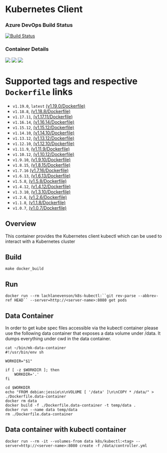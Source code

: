 # Kubernetes Client

### Azure DevOps Build Status
[![Build Status](https://dev.azure.com/laevenso/k8s/_apis/build/status/lachie83.k8s-kubectl)](https://dev.azure.com/laevenso/k8s/_build/latest?definitionId=1)

### Container Details
[![](https://images.microbadger.com/badges/image/lachlanevenson/k8s-kubectl.svg)](http://microbadger.com/images/lachlanevenson/k8s-kubectl "Get your own image badge on microbadger.com")
[![](https://images.microbadger.com/badges/version/lachlanevenson/k8s-kubectl.svg)](http://microbadger.com/images/lachlanevenson/k8s-kubectl "Get your own version badge on microbadger.com")
[![](https://images.microbadger.com/badges/commit/lachlanevenson/k8s-kubectl.svg)](http://microbadger.com/images/lachlanevenson/k8s-kubectl "Get your own commit badge on microbadger.com")

# Supported tags and respective `Dockerfile` links
* `v1.19.0`, `latest`    [(v1.19.0/Dockerfile)](https://github.com/lachie83/k8s-kubectl/blob/v1.19.0/Dockerfile)
* `v1.18.8`,    [(v1.18.8/Dockerfile)](https://github.com/lachie83/k8s-kubectl/blob/v1.18.8/Dockerfile)
* `v1.17.11`,   [(v1.17.11/Dockerfile)](https://github.com/lachie83/k8s-kubectl/blob/v1.17.11/Dockerfile)
* `v1.16.14`,   [(v1.16.14/Dockerfile)](https://github.com/lachie83/k8s-kubectl/blob/v1.16.14/Dockerfile)
* `v1.15.12`,   [(v1.15.12/Dockerfile)](https://github.com/lachie83/k8s-kubectl/blob/v1.15.12/Dockerfile)
* `v1.14.10`,   [(v1.14.10/Dockerfile)](https://github.com/lachie83/k8s-kubectl/blob/v1.14.10/Dockerfile)
* `v1.13.12`,   [(v1.13.12/Dockerfile)](https://github.com/lachie83/k8s-kubectl/blob/v1.13.12/Dockerfile)
* `v1.12.10`,   [(v1.12.10/Dockerfile)](https://github.com/lachie83/k8s-kubectl/blob/v1.12.10/Dockerfile)
* `v1.11.9`,    [(v1.11.9/Dockerfile)](https://github.com/lachie83/k8s-kubectl/blob/v1.11.9/Dockerfile)
* `v1.10.12`,   [(v1.10.12/Dockerfile)](https://github.com/lachie83/k8s-kubectl/blob/v1.10.12/Dockerfile)
* `v1.9.10`,    [(v1.9.10/Dockerfile)](https://github.com/lachie83/k8s-kubectl/blob/v1.9.10/Dockerfile)
* `v1.8.15`,    [(v1.8.15/Dockerfile)](https://github.com/lachie83/k8s-kubectl/blob/v1.8.15/Dockerfile)
* `v1.7.16`     [(v1.7.16/Dockerfile)](https://github.com/lachie83/k8s-kubectl/blob/v1.7.16/Dockerfile)
* `v1.6.13`,    [(v1.6.13/Dockerfile)](https://github.com/lachie83/k8s-kubectl/blob/v1.6.13/Dockerfile)
* `v1.5.8`,     [(v1.5.8/Dockerfile)](https://github.com/lachie83/k8s-kubectl/blob/v1.5.8/Dockerfile)
* `v1.4.12`,    [(v1.4.12/Dockerfile)](https://github.com/lachie83/k8s-kubectl/blob/v1.4.12/Dockerfile)
* `v1.3.10`,    [(v1.3.10/Dockerfile)](https://github.com/lachie83/k8s-kubectl/blob/v1.3.10/Dockerfile)
* `v1.2.6`,     [(v1.2.6/Dockerfile)](https://github.com/lachie83/k8s-kubectl/blob/v1.2.6/Dockerfile)
* `v1.1.8`,     [(v1.1.8/Dockerfile)](https://github.com/lachie83/k8s-kubectl/blob/v1.1.8/Dockerfile)
* `v1.0.7`,     [(v1.0.7/Dockerfile)](https://github.com/lachie83/k8s-kubectl/blob/v1.0.7/Dockerfile)

## Overview
This container provides the Kubernetes client kubectl which can be used to interact with a Kubernetes cluster

## Build
`make docker_build`

## Run
`docker run --rm lachlanevenson/k8s-kubectl:``git rev-parse --abbrev-ref HEAD`` --server=http://<server-name>:8080 get pods`

## Data Container

In order to get kube spec files accessible via the kubectl container please use the following data container that exposes a data volume under /data. It dumps everything under cwd in the data container.

```
cat ~/bin/mk-data-container 
#!/usr/bin/env sh

WORKDIR="$1"

if [ -z $WORKDIR ]; then
    WORKDIR='.'
fi

cd $WORKDIR
echo "FROM debian:jessie\n\nVOLUME [ '/data' ]\n\nCOPY * /data/" > ./Dockerfile.data-container
docker rm data
docker build -f ./Dockerfile.data-container -t temp/data .
docker run --name data temp/data
rm ./Dockerfile.data-container
```

## Data container with kubectl container
```
docker run --rm -it --volumes-from data k8s/kubectl:<tag> --server=http://<server-name>:8080 create -f /data/controller.yml
```

